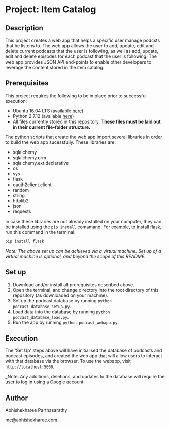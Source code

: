 # Project: Item Catalog

## Description
This project creates a web app that helps a specific user manage podcsts that he listens to. The web app allows the user to add, update, edit and delete current podcasts that the user is following, as well as add, update, edit and delete episodes for each podcast that the user is following. The web app provides JSON API end-points to enable other developers to leverage the content stored in the item catalog.

## Prerequisites
This project requires the following to be in place prior to successful execution:
- Ubuntu 16.04 LTS (available [here](http://releases.ubuntu.com/16.04/))
- Python 2.7.12 (available [here](https://www.python.org/downloads/release/python-2712/))
- All files currently stored in this repository. **These files must be laid out in their current file-folder structure.**

The python scripts that create the web app import several libraries in order to build the web app sucessfully. These libraries are:

- sqlalchemy
- sqlalchemy.orm
- sqlalchemy.ext.declarative
- os
- sys
- flask
- oauth2client.client
- random
- string
- httplib2
- json
- requests

In case these libraries are not already installed on your computer, they can be installed using the `pip install` comamand. For example, to install flask, run this command in the terminal:

`pip install flask`

_Note: The above set up can be achieved via a virtual machine. Set up of a virtual machine is optional, and beyond the scope of this README._

## Set up
1. Download and/or install all prerequisites described above.
2. Open the terminal, and change directory into the root directory of this repository (as downloaded on your machine).
3. Set up the podcast database by running `python podcast_database_setup.py`.
4. Load data into the database by running `python podcast_database_load.py`.
5. Run the app by running `python podcast_webapp.py`.

## Execution
The 'Set Up' steps above will have initialised the database of podcasts and podcast episodes, and created the web app that will allow users to interact with that database via the browser. To use the webapp, visit `http://localhost:5000`.

_Note: Any additions, deletions, and updates to the database will require the user to log in using a Google account.

## Author
Abhishekharee Parthasarathy

me@abhishekharee.com
